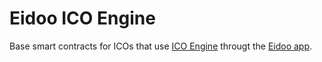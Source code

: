 # Eidoo ICO Engine

Base smart contracts for ICOs that use [ICO Engine](https://icoengine.net/) througt the [Eidoo app](https://eidoo.io/).
